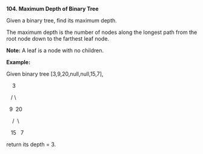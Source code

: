 **104. Maximum Depth of Binary Tree**

Given a binary tree, find its maximum depth.

The maximum depth is the number of nodes along the longest path from the root node down to the farthest leaf node.

**Note:** A leaf is a node with no children.

**Example:**

Given binary tree [3,9,20,null,null,15,7],

    3

   / \

  9  20

    /  \

   15   7

return its depth = 3.
